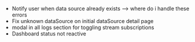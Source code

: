 - Notify user when data source already exists --> where do i handle these errors
- Fix unknown dataSource on initial dataSource detail page
- modal in all logs section for toggling stream subscriptions
- Dashboard status not reactive
